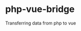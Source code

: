 # php-vue-bridge
Transferring data from php to vue
<pre>
<vget var="your_var_in_$data"><?= $some_php_var ?></vget>
</pre>
